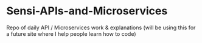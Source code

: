 # Sensi-APIs-and-Microservices
Repo of daily API / Microservices work &amp; explanations (will be using this for a future site where I help people learn how to code) 

